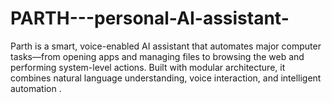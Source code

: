 # PARTH---personal-AI-assistant-
Parth is a smart, voice-enabled AI assistant that automates major computer tasks—from opening apps and managing files to browsing the web and performing system-level actions. Built with modular architecture, it combines natural language understanding, voice interaction, and intelligent automation .

